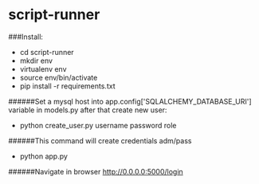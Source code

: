 # script-runner

###Install:
  * cd script-runner
  * mkdir env
  * virtualenv env
  * source env/bin/activate
  * pip install -r requirements.txt 

######Set a mysql host into app.config['SQLALCHEMY_DATABASE_URI'] variable in models.py after that create new user:

  * python create_user.py username password role

######This command will create credentials adm/pass

  * python app.py
  
######Navigate in browser http://0.0.0.0:5000/login

